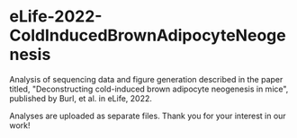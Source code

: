 # eLife-2022-ColdInducedBrownAdipocyteNeogenesis
Analysis of sequencing data and figure generation described in the paper titled, "Deconstructing cold-induced brown adipocyte neogenesis in mice", published by Burl, et al. in eLife, 2022. 

Analyses are uploaded as separate files. Thank you for your interest in our work!
